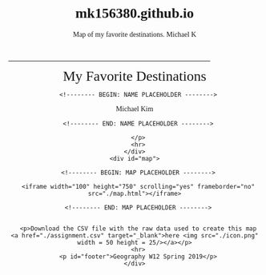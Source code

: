 # mk156380.github.io
Map of my favorite destinations. Michael K
<!DOCTYPE html>
<html>
<head>
<title>Geog W12 Lab 7</title>
<style>
  body {text-align: center; font-family: Georgia, serif;}
  hr {min-width: 350px; width: 80%;}
  iframe {position: relative; width: 80%; min-width: 240px; height: 80%; min-height: 240px; border-style: double; border-width: 5px; margin-top: 10px; margin-bottom: 10px;}
  div#main {height: 80vh;}
  div#map {height: 100%;}
  p#title {font-size: 200%; margin-top: 0px; margin-bottom: 0px;}
  p#title_name {margin-top: 1em; margin-bottom: 0em;}
  p#footer {font-family: Helvetica, sans-serif; font-style: italic; font-size: 80%;}
</style>
</head>
<body align="center">
  <div id="main">
    <div>
      <p>&nbsp;</p>
      <hr>
      <p id="title">My Favorite Destinations</p>
      <p id="title_name">




      <!-------- BEGIN: NAME PLACEHOLDER -------->

Michael Kim

      <!-------- END: NAME PLACEHOLDER -------->

      </p>
      <hr>
    </div>
    <div id="map">

      <!-------- BEGIN: MAP PLACEHOLDER -------->

      <iframe width="100" height="750" scrolling="yes" frameborder="no" src="./map.html"></iframe>

      <!-------- END: MAP PLACEHOLDER -------->


      <p>Download the CSV file with the raw data used to create this map <a href="./assignment.csv" target="_blank">here <img src="./icon.png" width = 50 height = 25/></a></p>
      <hr>
      <p id="footer">Geography W12 Spring 2019</p>
    </div>
  </div>
</body>
</html>
